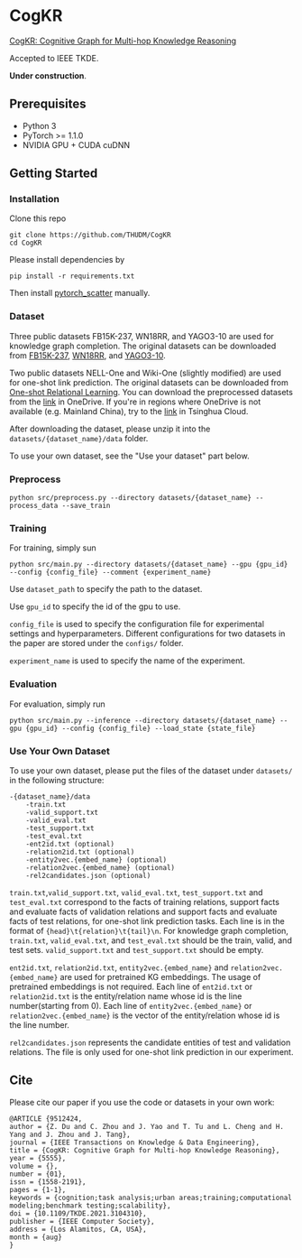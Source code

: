 # CogKR
[CogKR: Cognitive Graph for Multi-hop Knowledge Reasoning](https://www.computer.org/csdl/journal/tk/5555/01/09512424/1w0wzCuvnA4)

Accepted to IEEE TKDE.

**Under construction**.

## Prerequisites

* Python 3
* PyTorch >= 1.1.0
* NVIDIA GPU + CUDA cuDNN

## Getting Started

### Installation

Clone this repo

```shell
git clone https://github.com/THUDM/CogKR
cd CogKR
```

Please install dependencies by

```shell
pip install -r requirements.txt
```
Then install [pytorch_scatter](https://github.com/rusty1s/pytorch_scatter) manually.

### Dataset
Three public datasets FB15K-237, WN18RR, and YAGO3-10 are used for knowledge graph completion. The original datasets can be downloaded from [FB15K-237](https://www.microsoft.com/en-us/download/details.aspx?id=52312), [WN18RR](https://github.com/TimDettmers/ConvE), and [YAGO3-10](https://github.com/TimDettmers/ConvE/raw/master/YAGO3-10.tar.gz).

Two public datasets NELL-One and Wiki-One (slightly modified) are used for one-shot link prediction. The original datasets can be downloaded from [One-shot Relational Learning](https://github.com/xwhan/One-shot-Relational-Learning). You can download the preprocessed datasets from the [link](https://mailstsinghuaeducn-my.sharepoint.com/:f:/g/personal/duzx16_mails_tsinghua_edu_cn/El-XlZVxAtNMkVTUN5-KB5gBupAOgY-qMVvf702aVceIgw?e=LcWwqz) in OneDrive. If you're in regions where OneDrive is not available (e.g. Mainland China), try to the [link](https://cloud.tsinghua.edu.cn/d/4ba979c61b6f40cc9be8/) in Tsinghua Cloud.

After downloading the dataset, please unzip it into the `datasets/{dataset_name}/data` folder.

To use your own dataset, see the "Use your dataset" part below.

### Preprocess

```shell
python src/preprocess.py --directory datasets/{dataset_name} --process_data --save_train
```

### Training

For training, simply sun

```shell
python src/main.py --directory datasets/{dataset_name} --gpu {gpu_id} --config {config_file} --comment {experiment_name}
```

Use `dataset_path` to specify the path to the dataset.

Use `gpu_id` to specify the id of the gpu to use.

`config_file` is used to specify the configuration file for experimental settings and  hyperparameters. Different configurations for two datasets in the paper are stored under the `configs/` folder.

`experiment_name` is used to specify the name of the experiment.

### Evaluation

For evaluation, simply run

```shell
python src/main.py --inference --directory datasets/{dataset_name} --gpu {gpu_id} --config {config_file} --load_state {state_file}
```

### Use Your Own Dataset

To use your own dataset, please put the files of the dataset under `datasets/` in the following structure:

```
-{dataset_name}/data
    -train.txt
    -valid_support.txt
    -valid_eval.txt
    -test_support.txt
    -test_eval.txt
    -ent2id.txt (optional)
    -relation2id.txt (optional)
    -entity2vec.{embed_name} (optional)
    -relation2vec.{embed_name} (optional)
    -rel2candidates.json (optional)
```

`train.txt`,`valid_support.txt`, `valid_eval.txt`, `test_support.txt` and `test_eval.txt` correspond to the facts of training relations, support facts and evaluate facts of validation relations and support facts and evaluate facts of test relations, for one-shot link prediction tasks. Each line is in the format of `{head}\t{relation}\t{tail}\n`. For knowledge graph completion, `train.txt`, `valid_eval.txt`, and `test_eval.txt` should be the train, valid, and test sets. `valid_support.txt` and `test_support.txt` should be empty.

`ent2id.txt`, `relation2id.txt`, `entity2vec.{embed_name}` and  `relation2vec.{embed_name}` are used for pretrained KG embeddings. The usage of pretrained embeddings is not required. Each line of `ent2id.txt` or `relation2id.txt` is the entity/relation name whose id is the line number(starting from 0). Each line of `entity2vec.{embed_name}` or `relation2vec.{embed_name}` is the vector of the entity/relation whose id is the line number.

`rel2candidates.json` represents the candidate entities of test and validation relations. The file is only used for one-shot link prediction in our experiment.

## Cite

Please cite our paper if you use the code or datasets in your own work:

```
@ARTICLE {9512424,
author = {Z. Du and C. Zhou and J. Yao and T. Tu and L. Cheng and H. Yang and J. Zhou and J. Tang},
journal = {IEEE Transactions on Knowledge & Data Engineering},
title = {CogKR: Cognitive Graph for Multi-hop Knowledge Reasoning},
year = {5555},
volume = {},
number = {01},
issn = {1558-2191},
pages = {1-1},
keywords = {cognition;task analysis;urban areas;training;computational modeling;benchmark testing;scalability},
doi = {10.1109/TKDE.2021.3104310},
publisher = {IEEE Computer Society},
address = {Los Alamitos, CA, USA},
month = {aug}
}
```
